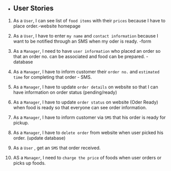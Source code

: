* ## User Stories

1. As a `User`, I can see list of `food items` with their `prices` because I have to place order.-website homepage

2. As a `User`, I have to enter `my name` and `contact information` because I want to be notified through an SMS when my oder is ready. -form

3. As a `Manager`, I need to have `user information` who placed an order so that an order no. can be associated and food can be prepared. -database

4. As a `Manager`, I have to inform customer their `order no.` and `estimated time` for completing that order - SMS.

5. As a `Manager`, I have to update `order details` on website so that I can have information on order status (pending/ready)

6. As a `Manager`, I have to update `order status` on website  (Oder Ready) when food is ready so that everyone can see order information.

7. As a `Manager`, I have to inform customer via `SMS` that his order is ready for pickup.

8. As a `Manager`, I have to `delete order` from website when user picked his order. (update database)

9. As a `User` , get an `SMS` that order received.

10. AS a `Manager`, I need to `charge the price` of foods when user orders or picks up foods.